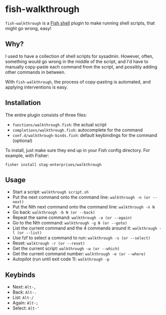 # fish-walkthrough

`fish-walkthrough` is a [Fish shell](https://fishshell.com/) plugin to make
running shell scripts, that might go wrong, easy!


## Why?

I used to have a collection of shell scripts for sysadmin. However, often,
something would go wrong in the middle of the script, and I'd have to manually
copy-paste each command from the script, and possibly adding other commands in
between.

With `fish-walkthrough`, the process of copy-pasting is automated, and applying
interventions is easy.

## Installation

The entire plugin consists of three files:

- `functions/walkthrough.fish`: the actual script
- `completions/walkthrough.fish`: autocomplete for the command
- `conf.d/walkthrough-binds.fish`: default keybindings for the command (optional)

To install, just make sure they end up in your Fish config directory. For
example, with Fisher:

```shell
fisher install stag-enterprises/walkthrough
```

## Usage

- Start a script: `walkthrough script.sh`
- Put the next command onto the command line: `walkthrough -n (or --next)`
- Put the Nth next command onto the command line: `walkthrough -n N`
- Go back: `walkthrough -b N (or --back)`
- Repeat the same command: `walkthrough -a (or --again)`
- Go to the Nth command: `walkthrough -g N (or --goto)`
- List the current command and the 4 commands around it: `walkthrough -l (or --list)`
- Use fzf to select a command to run: `walkthrough -s (or --select)`
- Reset: `walktrough -r (or --reset)`
- Get the current script: `walkthrough -w (or --which)`
- Get the current command number: `walkthrough -e (or --where)`
- Autopilot (run until exit code 1): `walkthrough -p`

## Keybinds

- Next: `Alt-,`
- Back: `Alt-.`
- List: `Alt-/`
- Again: `Alt-;`
- Select: `Alt-'`
